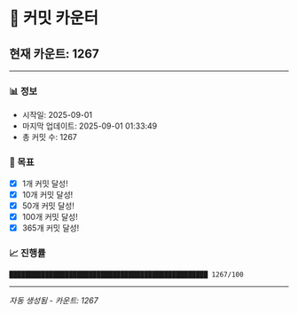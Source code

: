 # 🔢 커밋 카운터

## 현재 카운트: 1267

---

### 📊 정보
- 시작일: 2025-09-01
- 마지막 업데이트: 2025-09-01 01:33:49
- 총 커밋 수: 1267

### 🎯 목표
- [x] 1개 커밋 달성!
- [x] 10개 커밋 달성!
- [x] 50개 커밋 달성!
- [x] 100개 커밋 달성!
- [x] 365개 커밋 달성!

### 📈 진행률
```
██████████████████████████████████████████████████ 1267/100
```

---
*자동 생성됨 - 카운트: 1267*
